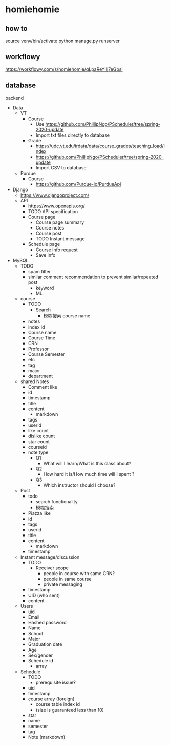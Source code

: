 # homiehomie
## how to
source venv/bin/activate
python manage.py runserver

## workflowy
https://workflowy.com/s/homiehomie/qLpaReYIIj7eGbsl
## database
backend
- Data
  - VT
    - Course
      - Use https://github.com/PhillipNgo/PScheduler/tree/spring-2020-update
      - Import txt files directly to database
    - Grade
      - https://udc.vt.edu/irdata/data/course_grades/teaching_load/index
      - https://github.com/PhillipNgo/PScheduler/tree/spring-2020-update
      - Import CSV to database
  - Purdue
    - Course
      - https://github.com/Purdue-io/PurdueApi
- Django
  - https://www.djangoproject.com/
  - API
    - https://www.openapis.org/
    - TODO API specification
    - Course page
      - Course page summary
      - Course notes
      - Course post
      - TODO Instant message
    - Schedule page
      - Course info request
      - Save info
- MySQL
  - TODO
    - spam filter
    - similar comment recommendation to prevent similar/repeated post
      - keyword
      - ML
  - course
    - TODO 
      - Search
        - 模糊搜索 course name
    - notes
    - index id
    - Course name
    - Course Time
    - CRN
    - Professor
    - Course Semester
    - etc
    - tag
    - major
    - department
  - shared Notes
    - Comment like
    - id
    - timestamp
    - title
    - content
      - markdown
    - tags
    - userid
    - like count
    - dislike count
    - star count
    - courseid
    - note type
      - Q1
        - What will I learn/What is this class about?
      - Q2
        - How hard it is/How much time will I spent ?
      - Q3
        - Which instructor should I choose?
  - Post
    - todo
      - search functionality
      - 模糊搜索
    - Piazza like
    - id
    - tags
    - userid
    - title
    - content
      - markdown
    - timestamp
  - Instant message/discussion
    - TODO
      - Receiver scope
        - people in course with same CRN?
        - people in same course
        - private messaging
    - timestamp
    - UID (who sent)
    - content
  - Users
    - uid
    - Email
    - Hashed password
    - Name
    - School
    - Major
    - Graduation date
    - Age
    - Sex/gender
    - Schedule id
      - array
  - Schedule
    - TODO
      - prerequisite issue?
    - uid
    - timestamp
    - course array (foreign)
      - course table index id
      - (size is guaranteed less than 10)
    - star
    - name
    - semester
    - tag
    - Note (markdown)
